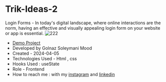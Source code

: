 # Trik-Ideas-2
Login Forms - In today's digital landscape, where online interactions are the norm, having an effective and visually appealing login form on your website or app is essential.
![222](https://github.com/Soleymanigolnaz/Trik-Ideas-2-/assets/139486149/f375168e-1b74-463f-96ae-0c965764a421)

- [Demo Project](https://soleymanigolnaz.github.io/Trik-Ideas-2-/)
- Developed by Golnaz Soleymani Mood
- Created - 2024-04-05
- Technologies Used - Html , css
- Hooks Used : useState 
- Role - Frontend
- How to reach me : with my [instagram](https://www.instagram.com/Soleymani_golnaz_web) and [linkedin](https://www.linkedin.com/in/Golnaz-Soleymani-Mood)
